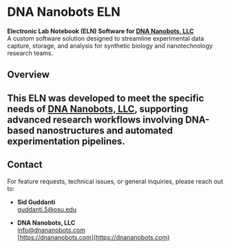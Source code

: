 # DNA Nanobots ELN #
**Electronic Lab Notebook (ELN) Software for
[DNA Nanobots, LLC](https://dnananobots.com)**  
A custom software solution designed to streamline 
experimental data capture, storage, and analysis for 
synthetic biology and nanotechnology research teams.

## Overview ##
This ELN was developed to meet the specific needs of
**[DNA Nanobots, LLC](https://dnananobots.com)**,
supporting advanced research workflows involving 
DNA-based nanostructures and automated experimentation
pipelines.
---

## Contact
For feature requests, technical issues, or general inquiries, please reach out to:

- **Sid Guddanti**  
  [guddanti.5@osu.edu](mailto:guddanti.5@osu.edu)


- **DNA Nanobots, LLC**  
  [info@dnananobots.com](mailto:info@dnananobots.com)  
  [https://dnananobots.com](https://dnananobots.com)
